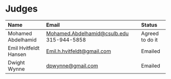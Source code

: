 # Judges

| Name | Email | Status |
| :--- | :---- | :----- |
| Mohamed Abdelhamid | Mohamed.Abdelhamid@csulb.edu 315-944-5858 | Agreed to do it |
| Emil Hvitfeldt Hansen | Emil.h.hvitfeldt@gmail.com | Emailed |
| Dwight Wynne | dpwynne@gmail.com | Emailed |

